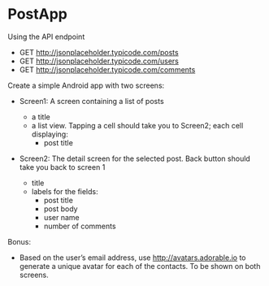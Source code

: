 # PostApp

Using the API endpoint
- GET http://jsonplaceholder.typicode.com/posts
- GET http://jsonplaceholder.typicode.com/users
- GET http://jsonplaceholder.typicode.com/comments

Create a simple Android app with two screens:
- Screen1: A screen containing a list of posts
    - a title
    - a list view. Tapping a cell should take you to Screen2; each cell displaying:
        - post title

- Screen2: The detail screen for the selected post. Back button should take you back to screen 1
    - title
    - labels for the fields:
        - post title
        - post body
        - user name
        - number of comments

Bonus:
- Based on the user’s email address, use http://avatars.adorable.io to generate a unique
avatar for each of the contacts. To be shown on both screens.
